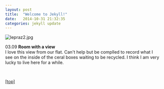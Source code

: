 ```yaml
---
layout: post
title:  "Welcome to Jekyll!"
date:   2014-10-31 21:32:35
categories: jekyll update
---
```

<p><p>

<img src="jpg/lepraz2.jpg" alt="lepraz2.jpg" />

<p>03.09 <strong>Room with a view</strong>
<br>I love this view from our flat.  Can't help but be complled to record what I see on the inside of the ceral boxes waiting to be recycled.  I think I am very lucky to live here for a while.
</p>

<br>
<p><a href="index.html">[top]</a><p>
<br>

